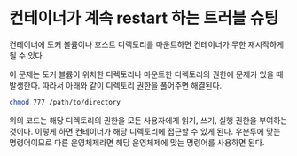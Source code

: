 # 컨테이너가 계속 restart 하는 트러블 슈팅

컨테이너에 도커 볼륨이나 호스트 디렉토리를 마운트하면 컨테이너가 무한 재시작하게 될 수 있다.

이 문제는 도커 볼륨이 위치한 디렉토리나 마운트한 디렉토리의 권한에 문제가 있을 때 발생한다. 따라서 아래와 같이 디렉토리 권한을 풀어주면 해결된다.


```bash
chmod 777 /path/to/directory
```

위의 코드는 해당 디렉토리의 권한을 모든 사용자에게 읽기, 쓰기, 실행 권한을 부여하는 것이다. 이렇게 하면 컨테이너가 해당 디렉토리에 접근할 수 있게 된다. 우분투에 맞는 명령어이므로 다른 운영체제라면 해당 운영체제에 맞는 명령어를 사용하면 된다.